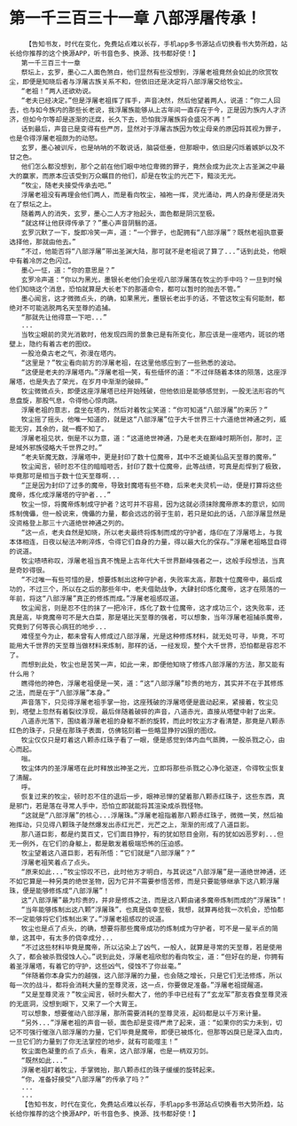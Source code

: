 # 第一千三百三十一章 八部浮屠传承！
        【告知书友，时代在变化，免费站点难以长存，手机app多书源站点切换看书大势所趋，站长给你推荐的这个换源APP，听书音色多、换源、找书都好使！】
       第一千三百三十一章
       祭坛上，玄罗，墨心二人面色煞白，他们显然有些没想到，浮屠老祖竟然会如此的欣赏牧尘，即便是知晓后者与浮屠古族关系不和，但依旧还是决定将八部浮屠交给牧尘。
       “老祖！”两人还欲劝说。
       “老夫已经决定。”但是浮屠老祖挥了挥手，声音决然，然后他望着两人，说道：“你二人回去，也与如今族内的那些长老说，我浮屠族能够从上古年间一直存在于今，正是因为族内人才济济，但如今尔等却是逐渐的迂腐，长久下去，恐怕我浮屠族将会盛况不再！”
       话到最后，声音已是变得有些严厉，显然对于浮屠古族因为牧尘母亲的原因将其视为罪子，也是令得浮屠老祖颇为的动怒。
       玄罗，墨心被训斥，也是呐呐的不敢说话，脑袋低垂，但那眼中，依旧是闪烁着嫉妒以及不甘之色。
       他们怎么都没想到，那个之前在他们眼中地位卑微的罪子，竟然会成为此次上古圣渊之中最大的赢家，而原本应该受到万众瞩目的他们，却是在牧尘的光芒下，黯淡无光。
       “牧尘，随老夫接受传承去吧。”
       浮屠老祖没有再理会他们两人，而是看向牧尘，袖袍一挥，灵光涌动，两人的身形便是消失在了祭坛之上。
       随着两人的消失，玄罗，墨心二人方才抬起头，面色都是阴沉至极。
       “就这样让他获得传承了？”墨心声音阴翳的道。
       玄罗沉默了一下，旋即冷笑一声，道：“一个罪子，也配拥有“八部浮屠”？既然老祖执意要选择他，那就由他去。”
       “不过，他能否将“八部浮屠”带出圣渊大陆，那可就不是老祖说了算了...”话到此处，他眼中有着冷厉之色闪过。
       墨心一怔，道：“你的意思是？”
       玄罗冷声道：“你以为黑光，墨银长老他们会坐视八部浮屠落在牧尘的手中吗？一旦到时候他们知晓这个消息，恐怕就算是大长老下的那道命令，都可以暂时的抛去不管。”
       墨心闻言，这才微微点头，的确，如果黑光，墨银长老出手的话，不管这牧尘有何能耐，都绝对不可能逃脱两名天至尊的追捕。
       “那就先让他得意一下吧...”
       ...
       当牧尘眼前的灵光消散时，他发现四周的景象已是有所变化，那应该是一座塔内，斑驳的塔壁上，隐约有着古老的图纹。
       一股沧桑古老之气，弥漫在塔内。
       “这里是？”牧尘看向前方的浮屠老祖，在这里他感应到了一些熟悉的波动。
       “这便是老夫的浮屠塔内。”浮屠老祖一笑，有些缅怀的道：“不过伴随着本体的陨落，这座浮屠塔，也是失去了荣光，在岁月中渐渐的破碎。”
       牧尘微微点头，即便这座浮屠塔已经开始残破，但他依旧是能够感觉到，一股无法形容的气息盘旋，那股气息，令得他心惊肉跳。
       浮屠老祖的意志，盘坐在塔内，然后对着牧尘笑道：“你可知道“八部浮屠”的来历？”
       牧尘摇了摇头，他唯一知道的，就是这“八部浮屠”位于大千世界三十六道绝世神通之列，威能无穷，其余的，就一概不知了。
       浮屠老祖见状，倒是不以为意，道：“这道绝世神通，乃是老夫在巅峰时期所创，那时，正是域外邪族侵略大千世界之时。”
       “老夫斩魔无数，浮屠塔中，更是封印了数十位魔帝，其中不乏媲美仙品天至尊的魔帝。”
       牧尘闻言，顿时忍不住的暗暗咂舌，封印了数十位魔帝，此等战绩，可真是彪悍到了极致，毕竟那可是相当于数十位天至尊啊...
       “正是因为封印了过多的魔帝，导致封魔塔有些不稳，后来老夫灵机一动，便是打算将这些魔帝，炼化成浮屠塔的守护者...”
       牧尘一惊，将魔帝炼制成守护者？这可并不容易，因为这就必须抹除魔帝原本的意识，如同炼制傀儡，但一般说来，傀儡的力量，都会远远的弱于生前，若只是如此的话，八部浮屠显然是没资格登上那三十六道绝世神通之列的。
       “这一点，老夫自然是知晓，所以老夫最终将炼制而成的守护者，烙印在了浮屠塔上，与我本体相连，日夜以秘法冲刷淬炼，令得它们自身的力量，得以最大化的保存。”浮屠老祖略显自得的说道。
       牧尘啧啧称叹，浮屠老祖当真不愧是上古年代大千世界巅峰强者之一，这般手段想法，当真是奇妙得很。
       “不过唯一有些可惜的是，想要炼制出这种守护者，失败率太高，那数十位魔帝中，最后成功的，不过三个，所以在之后的那些年中，老夫借助战争，大肆封印炼化魔帝，这才在陨落的一年前，将这“八部浮屠”真正的修炼而成。”浮屠老祖感叹道。
       牧尘闻言，则是忍不住的抹了一把冷汗，炼化了数十位魔帝，这才成功三个，这失败率，还真是高，毕竟魔帝可不是大白菜，那是堪比天至尊的强者，可以想象，当年浮屠老祖捕杀魔帝，究竟到了何等丧心病狂的地步...
       难怪至今为止，都未曾有人修成过八部浮屠，光是这种修炼材料，就无处可寻，毕竟，不可能用大千世界的天至尊当做材料来炼制，那样的话，一经发现，整个大千世界，恐怕都是容忍不了。
       而想到此处，牧尘也是苦笑一声，如此一来，即便他知晓了修炼八部浮屠的方法，那又能有什么用？
       瞧得他的神色，浮屠老祖便是一笑，道：“这“八部浮屠”珍贵的地方，其实并不在于其修炼之法，而是在于“八部浮屠”本身。”
       声音落下，只见得浮屠老祖手掌一抬，这座残破的浮屠塔便是震动起来，紧接着，牧尘见到，塔壁上忽然有着裂纹浮现，最后伴随着破碎的声音，八道赤光，直接从塔壁中射了出来。
       八道赤光落下，围绕着浮屠老祖的身躯不断的旋转，而此时牧尘方才看清楚，那竟是八颗赤红色的珠子，只是在那珠子表面，仿佛铭刻着一些略显狰狞凶狠的图纹。
       牧尘仅仅只是盯着这八颗赤红珠子看了一眼，便是感觉到体内血气蒸腾，一股杀戮之心，由心而起。
       嗡。
       牧尘体内的圣浮屠塔在此时释放出神圣之光，立即将那些杀戮之心净化驱逐，令得牧尘恢复了清醒。
       呼。
       恢复过来的牧尘，顿时忍不住的退后一步，眼神忌惮的望着那八颗赤红珠子，这些东西，真是邪门，若是落在寻常人手中，恐怕立即就能将其渲染成杀戮怪物。
       “这就是“八部浮屠”的核心...浮屠珠。”浮屠老祖指着那八颗赤红珠子，微微一笑，然后袖袍挥动，只见得八颗珠子陡然爆发出赤红光芒，光芒之上，渐渐的形成了八道巨影。
       那八道巨影，都是约莫百丈，它们面目狰狞，有的犹如怒目金刚，有的犹如凶恶罗刹...但无一例外，在它们的身躯上，都是散发着极端恐怖的压迫感。
       牧尘望着这八道巨影，若有所悟：“它们就是“八部浮屠”？”
       浮屠老祖笑着点了点头。
       “原来如此...”牧尘惊叹不已，此时他方才明白，与其说这“八部浮屠”是一道绝世神通，还不如它算是一种另类的绝世圣物，因为它并不需要参悟苦修，而是只要能够继承下这八颗浮屠珠，便是能够修炼成“八部浮屠”！
       这“八部浮屠”最为珍贵的，并非是修炼之法，而是这八颗由诸多魔帝炼制而成的“浮屠珠”！
       “当年能够炼制出这八颗“浮屠珠”，也真是侥幸至极，我想，就算再给我一次机会，恐怕都不一定能够将它们炼制出来了。”浮屠老祖感叹的说道。
       牧尘也是点了点头，的确，想要将那些魔帝成功的炼制成为守护者，可不是一星半点的简单，这其中，有太多的侥幸成分...
       “不过这些材料毕竟是魔帝，所以沾染上了凶气，一般人，就算是寻常的天至尊，若是使用久了，都会被杀戮侵蚀人心。”说到此处，浮屠老祖欣慰的看向牧尘，道：“但好在的是，你拥有着圣浮屠塔，有着它的守护，这些凶气，侵蚀不了你丝毫。”
       “伴随着你本身实力的越强，这八部浮屠的力量，也会随之增长，只是它们无法修炼，所以每一次的战斗，都将会消耗大量的至尊灵液，这一点，你要做足准备。”浮屠老祖提醒道。
       “又是至尊灵液？”牧尘闻言，顿时头都大了，他的手中已经有了“玄龙军”那支吞食至尊灵液的无底洞，没想到眼下，又来了一个大胃王。
       可以想象，想要催动八部浮屠，那所需要消耗的至尊灵液，起码都是以千万来计量。
       “另外...”浮屠老祖的声音一顿，面色却是变得严肃了起来，道：“如果你的实力未到，切记不可强行催涨八部浮屠的力量，它们毕竟是魔帝，即便已被炼化，但那等凶戾已是深入血肉，一旦它们的力量到了你无法掌控的地步，就有可能噬主！”
       牧尘面色凝重的点了点头，看来，这八部浮屠，也是一柄双刃剑。
       “既然如此...”
       浮屠老祖盯着牧尘，手掌微抬，那八颗赤红的珠子缓缓的旋转起来。
       “你，准备好接受“八部浮屠”的传承了吗？”
       ...
       ...
       【告知书友，时代在变化，免费站点难以长存，手机app多书源站点切换看书大势所趋，站长给你推荐的这个换源APP，听书音色多、换源、找书都好使！】
